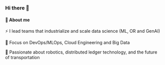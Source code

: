 ### Hi there 👋

#### 🚀 About me

⚡ I lead teams that industrialize and scale data science (ML, OR and GenAI)

🔭 Focus on DevOps/MLOps, Cloud Engineering and Big Data

🖤 Passionate about robotics, distributed ledger technology, and the future of transportation
